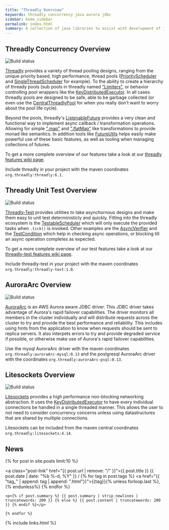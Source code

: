 ```yaml
---
title: "Threadly Overview"
keywords: threadly concurrency java aurora jdbc
sidebar: home_sidebar
permalink: index.html
summary: A collection of java libraries to assist with development of java services to help bring new levels of safety, performance, and reliability.concurrent java applications.  Ranging from concurrency tools designed to complement to java.util.concurrent, unit testing tools, NIO netwrking, AWS Aurora JDBC driver.
---
```


## Threadly Concurrency Overview
![Build status](https://badge.buildkite.com/a6b3c844ce059f96c577ec485ab9fb36925790deec8e26dcd9.svg?branch=master)

[Threadly](https://github.com/threadly/threadly/) provides a variety of thread pooling designs, ranging from the unique priority based, high performance, thread pools ([PriorityScheduler](javadocs/threadly/6.1/org/threadly/concurrent/PriorityScheduler.html) and [SingleThreadScheduler](javadocs/threadly/6.1/org/threadly/concurrent/SingleThreadScheduler.html) for example).  To the ability to create a hierarchy of thready pools (sub pools in threadly named ["Limiters"](javadocs/threadly/6.1/org/threadly/concurrent/wrapper/limiter/package-summary.html), or behavior controlling pool wrappers like the [KeyDistributedExecutor](javadocs/threadly/6.1/org/threadly/concurrent/wrapper/KeyDistributedExecutor.html).  In all cases threadly pools are designed to be safe, able to be garbage collected (or even use the [CentralThreadlyPool](javadocs/threadly/6.1/org/threadly/concurrent/CentralThreadlyPool.html) for when you really don't want to worry about the pool life cycle).

Beyond the pools, threadly's [ListenableFuture](javadocs/threadly/6.1/threadly/concurrent/future/ListenableFuture.html) provides a very clean and functional way to implement async callback / transformation operations.  Allowing for simple [".map"]("javadocs/threadly/6.1/org/threadly/concurrent/future/ListenableFuture.html#map(java.util.function.Function)") and [".flatMap"]("javadocs/threadly/6.1/org/threadly/concurrent/future/ListenableFuture.html#flatMap(java.util.function.Function)") like transformations to provide monad like semantics.  In addition tools like [FutureUtils](javadocs/threadly/6.1/org/threadly/concurrent/future/FutureUtils.html) helps easily make powerful use of these basic features, as well as tooling when managing collections of futures.

To get a more complete overview of our features take a look at our [threadly features wiki page](https://github.com/threadly/threadly/wiki/Threadly-Features).

Include threadly in your project with the maven coordinates `org.threadly:threadly:6.1`.

## Threadly Unit Test Overview
![Build status](https://badge.buildkite.com/8bfb74c7efa06fb26fd53f710996951a4e907a8b72d76ae8a6.svg?branch=master)

[Threadly-Test](https://github.com/threadly/threadly-test) provides utilities to take asynchornous designs and make them easy to unit test deterministicly and quickly.  Fitting into the threadly ecosystem is the [TestableScheduler](javadocs/threadly-test/0.1/org/threadly/test/concurrent/TestableScheduler.html) which will only execute the provided tasks when `.tick()` is invoked.  Other examples are the [AsyncVerifier](javadocs/threadly-test/0.1/org/threadly/test/concurrent/AsyncVerifier.html) and the [TestCondition](javadocs/threadly-test/0.1/org/threadly/test/concurrent/TestCondition.html) which help in checking async operations, or blocking till an async operation completes as expected.

To get a more complete overview of our test features take a look at our [threadly-test features wiki page](https://github.com/threadly/threadly-test/wiki/Threadly-Features,-Unit-Testing).

Include threadly-test in your project with the maven coordinates `org.threadly:threadly-test:1.0`.

## AuroraArc Overview
![Build status](https://badge.buildkite.com/a2ee5480877e0b8effd44d52e5c71673abff406b8fb8d994d8.svg?branch=master)

[AuroraArc](https://github.com/threadly/auroraArc) is an AWS Aurora aware JDBC driver.  This JDBC driver takes advantage of Aurora's rapid failover capabilities.  The driver monitors all members in the cluster individually and will distribute requests across the cluster to try and provide the best performance and reliability.  This includes using hints from the application to know when requests should be sent to replica servers.  It also interpets errors to try and provide degraded service if possible, or otherwise make use of Aurora's rapid failover capabilities.

Use the mysql AuroraArc driver with the maven coordinates `org.threadly:auroraArc-mysql:0.13` and the postgresql AuroraArc driver with the coordinates `org.threadly:auroraArc-psql:0.13`.

## Litesockets Overview
![Build status](https://badge.buildkite.com/2a02aa42abb9df40641a133c719792b7c94a435f8a3c692653.svg?branch=master)

[Litesockets](https://github.com/threadly/litesockets/) provides a high performance non-blocking networking abstraction.  It uses the [KeyDistributedExecutor](javadocs/threadly/6.1/org/threadly/concurrent/wrapper/KeyDistributedExecutor.html) to have every individual connections be handled in a single threaded manner.  This allows the user to not need to consider concurrency concerns unless using datastructures that are shared by multiple connections.

Litesockets can be included from the maven central coordinates `org.threadly:litesockets:4.14`.

## News
<div class="post-list">
    {% for post in site.posts limit:10 %}

<h8><a class="post-link" href="{{ post.url | remove: "/" }}">{{ post.title }}</a></h8>
    <span class="post-meta">{{ post.date | date: "%b %-d, %Y" }} /
        {% for tag in post.tags %}
            <a href="{{ "tag_" | append: tag | append: ".html"}}">{{tag}}</a>{% unless forloop.last %}, {% endunless%}
            {% endfor %}</span>

    <p>{% if post.summary %} {{ post.summary | strip_newlines | truncatewords: 200 }} {% else %} {{ post.content | truncatewords: 200 }} {% endif %}</p>

    {% endfor %}
</div>

{% include links.html %}
